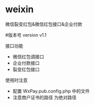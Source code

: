 # weixin
微信裂变红包&微信红包接口&企业付款

#版本号
version  v1.1

接口功能
* 微信红包调接口
* 企业付款接口
* 裂变红包接口


使用时注意
* 配置 WxPay.pub.config.php 中的文件
* 注意商户证书的路径 为绝对路径

